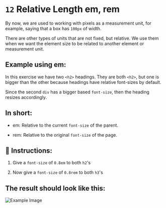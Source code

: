 # `12` Relative Length em, rem

By now, we are used to working with pixels as a measurement unit, for example, saying that a box has `100px` of width.

There are other types of units that are not fixed, but relative. We use them when we want the element size to be related to another element or measurement unit.

## Example using em:

In this exercise we have two `<h2>` headings. They are both `<h2>`, but one is bigger than the other because headings have relative font-sizes by default. 

Since the second `div` has a bigger based `font-size`, then the heading resizes accordingly.

## In short:

+ em: Relative to the current `font-size` of the parent.

+ rem: Relative to the original `font-size` of the page.


## 📝 Instructions:

1. Give a `font-size` of `0.8em` to both `h2`'s

2. Now give a `font-size` of `0.8rem` to both `h3`'s


## The result should look like this:

![Example Image](../../.learn/assets/12-1.png?raw=true)



